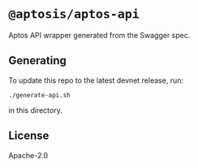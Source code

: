 # `@aptosis/aptos-api`

Aptos API wrapper generated from the Swagger spec.

## Generating

To update this repo to the latest devnet release, run:

```
./generate-api.sh
```

in this directory.

## License

Apache-2.0
